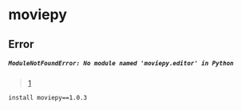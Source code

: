 # moviepy
## Error
##### `ModuleNotFoundError: No module named 'moviepy.editor' in Python`
> [1](https://dev.to/dm8ry/fixing-modulenotfounderror-no-module-named-moviepyeditor-in-python-1353)
```shell
install moviepy==1.0.3
```
